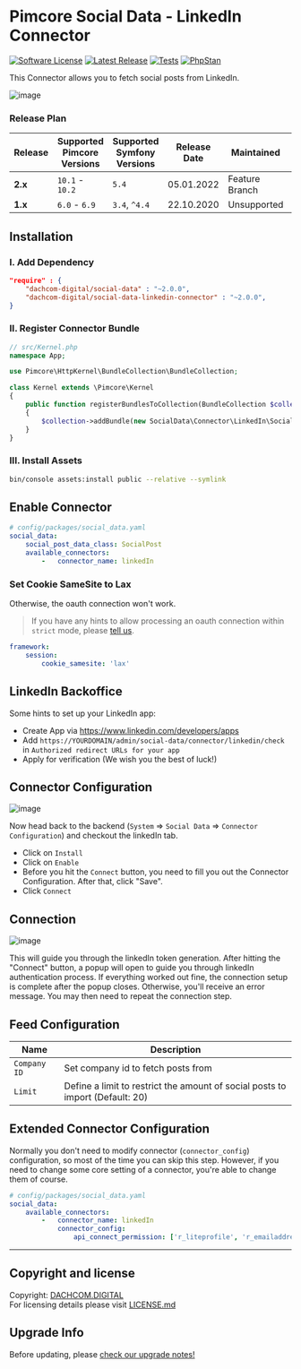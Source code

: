 # Pimcore Social Data - LinkedIn Connector

[![Software License](https://img.shields.io/badge/license-GPLv3-brightgreen.svg?style=flat-square)](LICENSE.md)
[![Latest Release](https://img.shields.io/packagist/v/dachcom-digital/social-data-linkedin-connector.svg?style=flat-square)](https://packagist.org/packages/dachcom-digital/social-data-linkedin-connector)
[![Tests](https://img.shields.io/github/workflow/status/dachcom-digital/pimcore-social-data-linkedin-connector/Codeception/master?style=flat-square&logo=github&label=codeception)](https://github.com/dachcom-digital/pimcore-social-data-linkedin-connector/actions?query=workflow%3ACodeception+branch%3Amaster)
[![PhpStan](https://img.shields.io/github/workflow/status/dachcom-digital/pimcore-social-data-linkedin-connector/PHP%20Stan/master?style=flat-square&logo=github&label=phpstan%20level%204)](https://github.com/dachcom-digital/pimcore-social-data-linkedin-connector/actions?query=workflow%3A"PHP+Stan"+branch%3Amaster)

This Connector allows you to fetch social posts from LinkedIn. 

![image](https://user-images.githubusercontent.com/700119/96862352-a3f61d00-1465-11eb-9ea0-1c0d676bda01.png)

### Release Plan
| Release | Supported Pimcore Versions        | Supported Symfony Versions | Release Date | Maintained     | Branch     |
|---------|-----------------------------------|----------------------------|--------------|----------------|------------|
| **2.x** | `10.1` - `10.2`                   | `5.4`                      | 05.01.2022   | Feature Branch | master     |
| **1.x** | `6.0` - `6.9`                     | `3.4`, `^4.4`              | 22.10.2020   | Unsupported    | [1.x](https://github.com/dachcom-digital/pimcore-social-data-linkedin-connector/tree/1.x) |

## Installation

### I. Add Dependency
```json
"require" : {
    "dachcom-digital/social-data" : "~2.0.0",
    "dachcom-digital/social-data-linkedin-connector" : "~2.0.0",
}
```

### II. Register Connector Bundle
```php
// src/Kernel.php
namespace App;

use Pimcore\HttpKernel\BundleCollection\BundleCollection;

class Kernel extends \Pimcore\Kernel
{
    public function registerBundlesToCollection(BundleCollection $collection)
    {
        $collection->addBundle(new SocialData\Connector\LinkedIn\SocialDataLinkedInConnectorBundle());
    }
}
```

### III. Install Assets
```bash
bin/console assets:install public --relative --symlink
```

## Enable Connector

```yaml
# config/packages/social_data.yaml
social_data:
    social_post_data_class: SocialPost
    available_connectors:
        -   connector_name: linkedIn
```

### Set Cookie SameSite to Lax
Otherwise, the oauth connection won't work.
> If you have any hints to allow processing an oauth connection within `strict` mode, 
> please [tell us](https://github.com/dachcom-digital/pimcore-social-data-instagram-connector/issues).

```yaml
framework:
    session:
        cookie_samesite: 'lax'
```

## LinkedIn Backoffice
Some hints to set up your LinkedIn app:
- Create App via https://www.linkedin.com/developers/apps
- Add `https://YOURDOMAIN/admin/social-data/connector/linkedin/check` in `Authorized redirect URLs for your app`
- Apply for verification (We wish you the best of luck!)

## Connector Configuration
![image](https://user-images.githubusercontent.com/700119/96862232-7c9f5000-1465-11eb-9f54-aa5eecde76ed.png)

Now head back to the backend (`System` => `Social Data` => `Connector Configuration`) and checkout the linkedIn tab.
- Click on `Install`
- Click on `Enable`
- Before you hit the `Connect` button, you need to fill you out the Connector Configuration. After that, click "Save".
- Click `Connect`
  
## Connection
![image](https://user-images.githubusercontent.com/700119/96862278-8d4fc600-1465-11eb-8950-e8b32890f60d.png)

This will guide you through the linkedIn token generation. 
After hitting the "Connect" button, a popup will open to guide you through linkedIn authentication process. 
If everything worked out fine, the connection setup is complete after the popup closes.
Otherwise, you'll receive an error message. You may then need to repeat the connection step.

## Feed Configuration
| Name | Description
|------|----------------------|
| `Company ID` | Set company id to fetch posts from |
| `Limit` | Define a limit to restrict the amount of social posts to import (Default: 20) |

## Extended Connector Configuration
Normally you don't need to modify connector (`connector_config`) configuration, so most of the time you can skip this step.
However, if you need to change some core setting of a connector, you're able to change them of course.

```yaml
# config/packages/social_data.yaml
social_data:
    available_connectors:
        -   connector_name: linkedIn
            connector_config:
                api_connect_permission: ['r_liteprofile', 'r_emailaddress', 'r_organization_social'] # default value
```

***

## Copyright and license
Copyright: [DACHCOM.DIGITAL](http://dachcom-digital.ch)  
For licensing details please visit [LICENSE.md](LICENSE.md)  

## Upgrade Info
Before updating, please [check our upgrade notes!](UPGRADE.md)
